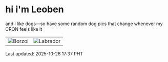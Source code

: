 # hi i'm Leoben

and i like dogs—so have some random dog pics that change whenever my CRON feels like it

|  |  |
|--------|----------|
| ![Borzoi](https://random-dog-vercel.vercel.app/api/random-borzoi?v=1761471440) | ![Labrador](https://random-dog-vercel.vercel.app/api/random-labrador?v=1761471440) |

Last updated: 2025-10-26 17:37 PHT
